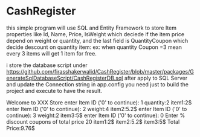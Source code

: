 # CashRegister

this simple program will use SQL and Entity Framework to store Item properties like Id, Name, Price, IsWeight which deciede if the item price
depend on weight or quantity, and the last field is QuantityCoupon which decide descount on quantity item: ex: when quantity Coupon =3 mean
every 3 items will get 1 item for free.

i store the database script under https://github.com/firasshakerwalid/CashRegister/blob/master/packages/GenerateSqlDatabaseScript/CashRegisterDB.sql
after apply to SQL Server and update the Connection string in app.config you need just to build the project and execute to have the result.


Welcome to XXX Store
enter Item ID ('0' to continue): 1
quantity:2
item1:2$
enter Item ID ('0' to continue): 2
weight:4
item2:5.2$
enter Item ID ('0' to continue): 3
weight:2
item3:5$
enter Item ID ('0' to continue): 0
Enter %  discount coupons of total price
20
item1:2$
item2:5.2$
item3:5$
Total Price:9.76$






